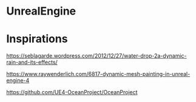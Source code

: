 # UnrealEngine

# Inspirations

https://seblagarde.wordpress.com/2012/12/27/water-drop-2a-dynamic-rain-and-its-effects/

https://www.raywenderlich.com/6817-dynamic-mesh-painting-in-unreal-engine-4

https://github.com/UE4-OceanProject/OceanProject
